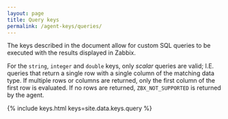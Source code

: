 ```yaml
---
layout: page
title: Query keys
permalink: /agent-keys/queries/
---
```


The keys described in the document allow for custom SQL queries to be executed
with the results displayed in Zabbix. 

For the `string`, `integer` and `double` keys, only *scalar* queries are valid;
I.E. queries that return a single row with a single column of the matching data
type. If multiple rows or columns are returned, only the first column of the
first row is evaluated. If no rows are returned, `ZBX_NOT_SUPPORTED` is
returned by the agent.

{% include keys.html keys=site.data.keys.query %}

